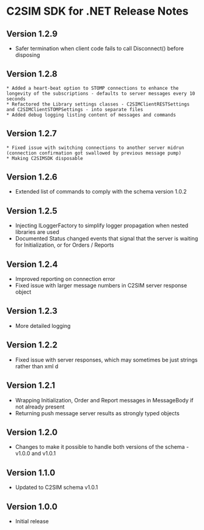 # C2SIM SDK for .NET Release Notes

## Version 1.2.9
* Safer termination when client code fails to call Disconnect() before disposing

## Version 1.2.8
    * Added a heart-beat option to STOMP connections to enhance the longevity of the subscriptions - defaults to server messages every 10 seconds
    * Refactored the Library settings classes - C2SIMClientRESTSettings and C2SIMClientSTOMPSettings - into separate files
    * Added debug logging listing content of messages and commands

## Version 1.2.7
    * Fixed issue with switching connections to another server midrun (connection confirmation got swallowed by previous message pump)
    * Making C2SIMSDK disposable

## Version 1.2.6
* Extended list of commands to comply with the schema version 1.0.2

## Version 1.2.5
* Injecting ILoggerFactory to simplify logger propagation when nested libraries are used
* Documented Status changed events that signal that the server is waiting for Initialization, or for Orders / Reports

## Version 1.2.4
* Improved reporting on connection error
* Fixed issue with larger message numbers in C2SIM server response object

## Version 1.2.3
*  More detailed logging
    
## Version 1.2.2
* Fixed issue with server responses, which may sometimes be just strings rather than xml d

## Version 1.2.1

* Wrapping Initialization, Order and Report messages in MessageBody if not already present
* Returning push message server results as strongly typed  objects

## Version 1.2.0

* Changes to make it possible to handle both versions of the schema - v1.0.0 and v1.0.1

## Version 1.1.0

* Updated to C2SIM schema v1.0.1

## Version 1.0.0

* Initial release